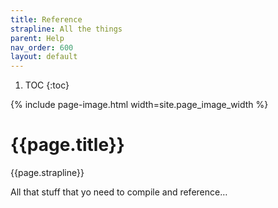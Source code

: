 ```yaml
---
title: Reference
strapline: All the things
parent: Help
nav_order: 600
layout: default
---
```

1. TOC
{:toc}

{% include page-image.html width=site.page_image_width %}

# {{page.title}}

{{page.strapline}}

All that stuff that yo need to compile and reference…
